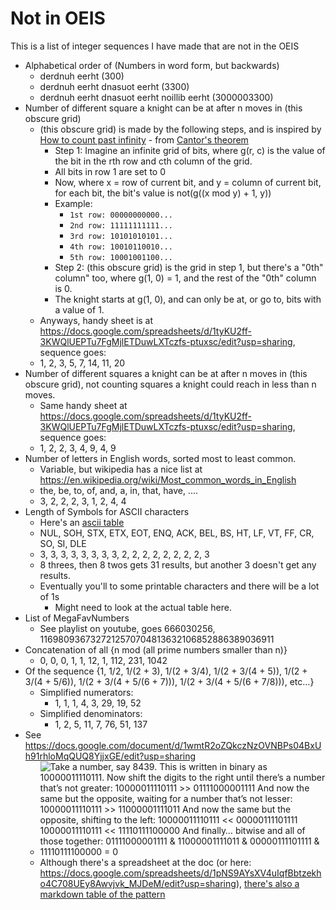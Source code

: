 # Not in OEIS
This is a list of integer sequences I have made that are not in the OEIS

* Alphabetical order of (Numbers in word form, but backwards)
   * derdnuh eerht (300)
   * derdnuh eerht dnasuot eerht (3300)
   * derdnuh eerht dnasuot eerht noillib eerht (3000003300)
* Number of different square a knight can be at after n moves in (this obscure grid)
   * (this obscure grid) is made by the following steps, and is inspired by [How to count past infinity](https://www.youtube.com/watch?v=SrU9YDoXE88) - from [Cantor's theorem](https://en.wikipedia.org/wiki/Cantor%27s_theorem)
      * Step 1: Imagine an infinite grid of bits, where g(r, c) is the value of the bit in the rth row and cth column of the grid.
      * All bits in row 1 are set to 0
      * Now, where x = row of current bit, and y = column of current bit, for each bit, the bit's value is not(g((x mod y) + 1, y))
      * Example:
         * ```1st row: 00000000000...```
         * ```2nd row: 11111111111...```
         * ```3rd row: 10101010101...```
         * ```4th row: 10010110010...```
         * ```5th row: 10001001100...```
      * Step 2: (this obscure grid) is the grid in step 1, but there's a "0th" column" too, where g(1, 0) = 1, and the rest of the "0th" column is 0.
      * The knight starts at g(1, 0), and can only be at, or go to, bits with a value of 1.
   * Anyways, handy sheet is at https://docs.google.com/spreadsheets/d/1tyKU2ff-3KWQlUEPTu7FgMjlETDuwLXTczfs-ptuxsc/edit?usp=sharing, sequence goes:
   * 1, 2, 3, 5, 7, 14, 11, 20
* Number of different squares a knight can be at after n moves in (this obscure grid), not counting squares a knight could reach in less than n moves.
   * Same handy sheet at https://docs.google.com/spreadsheets/d/1tyKU2ff-3KWQlUEPTu7FgMjlETDuwLXTczfs-ptuxsc/edit?usp=sharing, sequence goes:
   * 1, 2, 2, 3, 4, 9, 4, 9
* Number of letters in English words, sorted most to least common.
   * Variable, but wikipedia has a nice list at https://en.wikipedia.org/wiki/Most_common_words_in_English
   * the, be, to, of, and, a, in, that, have, ....
   * 3, 2, 2, 2, 3, 1, 2, 4, 4
* Length of Symbols for ASCII characters
   * Here's an [ascii table](https://www.ascii-code.com/)
   * NUL, SOH, STX, ETX, EOT, ENQ, ACK, BEL, BS, HT, LF, VT, FF, CR, SO, SI, DLE
   * 3, 3, 3, 3, 3, 3, 3, 3, 2, 2, 2, 2, 2, 2, 2, 2, 3
   * 8 threes, then 8 twos gets 31 results, but another 3 doesn't get any results.
   * Eventually you'll to some printable characters and there will be a lot of 1s
       * Might need to look at the actual table here.
* List of MegaFavNumbers
   * See playlist on youtube, goes 666030256, 1169809367327212570704813632106852886389036911
* Concatenation of all {n mod (all prime numbers smaller than n)}
   * 0, 0, 0, 1, 1, 12, 1, 112, 231, 1042
* Of the sequence {1, 1/2, 1/(2 + 3), 1/(2 + 3/4), 1/(2 + 3/(4 + 5)), 1/(2 + 3/(4 + 5/6)), 1/(2 + 3/(4 + 5/(6 + 7))), 1/(2 + 3/(4 + 5/(6 + 7/8))), etc...}
   * Simplified numerators:
       * 1, 1, 1, 4, 3, 29, 19, 52
   * Simplified denominators:
       * 1, 2, 5, 11, 7, 76, 51, 137
* See https://docs.google.com/document/d/1wmtR2oZQkczNzOVNBPs04BxUh91rhloMqQUQ8YjjxGE/edit?usp=sharing
   * ![Take a number, say 8439. This is written in binary as  10000011110111.
Now shift the digits to the right until there’s a number that’s not greater: 10000011110111 >> 01111000001111
And now the same but the opposite, waiting for a number that’s not lesser: 10000011110111 >> 11000001111011
And now the same but the opposite, shifting to the left:
10000011110111 << 00000111101111
10000011110111 << 11110111100000
And finally… bitwise and all of those together:
01111000001111 & 
11000001111011 &
00000111101111 &
11110111100000 = 0](https://user-images.githubusercontent.com/58114641/115335602-233d8280-a163-11eb-903c-6142fd9e407e.png)
   * Although there's a spreadsheet at the doc (or here: https://docs.google.com/spreadsheets/d/1pNS9AYsXV4uIqfBbtzekho4C708UEy8Awvjvk_MJDeM/edit?usp=sharing), [there's also a markdown table of the pattern](./random-pattern.md)
